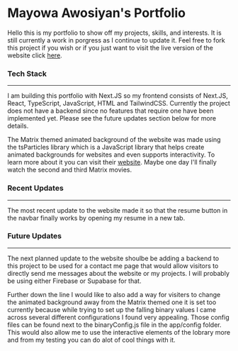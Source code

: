 # Mayowa Awosiyan's Portfolio

Hello this is my portfolio to show off my projects, skills, and interests. It is still currently a work in porgress as I continue to update it. Feel free to fork this project if you wish or if you just want to visit the live version of the website click [here](https://mayowa-awosiyan.vercel.app/).

### Tech Stack

---

I am building this portfolio with Next.JS so my frontend consists of Next.JS, React, TypeScript, JavaScript, HTML and TailwindCSS. Currently the project does not have a backend since no features that require one have been implemented yet. Please see the future updates section below for more details.

The Matrix themed animated background of the website was made using the tsParticles library which is a JavaScript library that helps create animated backgrounds for websites and even supports interactivity. To learn more about it you can visit their [website](https://particles.js.org/). Maybe one day I'll finally watch the second and third Matrix movies.

### Recent Updates

---

The most recent update to the website made it so that the resume button in the navbar finally works by opening my resume in a new tab.

### Future Updates

---

The next planned update to the website shoulbe be adding a backend to this project to be used for a contact me page that would allow visitors to directly send me messages about the website or my projects. I will probably be using either Firebase or Supabase for that.

Further down the line I would like to also add a way for visiters to change the animated background away from the Matrix themed one it is set too currently because while trying to set up the falling binary values I came across several different configurations I found very appealing. Those config files can be found next to the binaryConfig.js file in the app/config folder. This would also allow me to use the interactive elements of the lobrary more and from my testing you can do alot of cool things with it.
